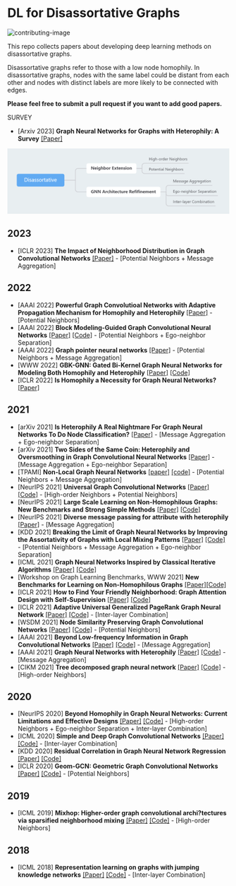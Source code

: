# DL for Disassortative Graphs
![contributing-image](https://img.shields.io/badge/contributions-welcome-brightgreen.svg?style=flat)

This repo collects papers about developing deep learning methods on disassortative graphs.

Disassortative graphs refer to those with a low node homophily. In disassortative graphs, nodes with the same label could be distant from each other and nodes with distinct labels are more likely to be connected with edges.

**Please feel free to submit a pull request if you want to add good papers.**

SURVEY
* [Arxiv 2023] **Graph Neural Networks for Graphs with Heterophily: A Survey** [[Paper]](https://arxiv.org/abs/2202.07082)

![Classification](./Classification.png)

2023
----
* [ICLR 2023] **The Impact of Neighborhood Distribution in Graph Convolutional Networks** [[Paper]](https://openreview.net/forum?id=XUqTyU9VlWp) - [Potential Neighbors + Message Aggregation]

2022
----
* [AAAI 2022] **Powerful Graph Convolutioal Networks with Adaptive Propagation Mechanism for Homophily and Heterophily** [[Paper]](https://arxiv.org/abs/2112.13562) - [Potential Neighbors] 
* [AAAI 2022] **Block Modeling-Guided Graph Convolutional Neural Networks** [[Paper]](https://arxiv.org/abs/2112.13507) [[Code]](https://github.com/hedongxiao-tju/BM-GCN) - [Potential Neighbors + Ego-neighbor Separation]
* [AAAI 2022] **Graph pointer neural networks** [[Paper]](https://arxiv.org/abs/2110.00973) - [Potential Neighbors + Message Aggregation]
* [WWW 2022] **GBK-GNN: Gated Bi-Kernel Graph Neural Networks for Modeling Both Homophily and Heterophily** [[Paper]](https://arxiv.org/abs/2110.15777) [[Code]](https://github.com/Xzh0u/GBK-GNN)
* [ICLR 2022] **Is Homophily a Necessity for Graph Neural Networks?** [[Paper]](https://openreview.net/forum?id=ucASPPD9GKN) 



2021
----
* [arXiv 2021] **Is Heterophily A Real Nightmare For Graph Neural Networks To Do Node Classification?** [[Paper]](https://arxiv.org/abs/2109.05641) - [Message Aggregation + Ego-neighbor Separation]
* [arXiv 2021] **Two Sides of the Same Coin: Heterophily and Oversmoothing in Graph Convolutional Neural Networks** [[Paper]](https://arxiv.org/abs/2102.06462v2) - [Message Aggregation + Ego-neighbor Separation]
* [TPAMI] **Non-Local Graph Neural Networks** [[paper]](https://arxiv.org/abs/2005.14612) [[code]](https://github.com/divelab/Non-Local-GNN) - [Potential Neighbors + Message Aggregation]
* [NeurIPS 2021] **Universal Graph Convolutional Networks** [[Paper]](https://openreview.net/forum?id=MSXDyfli9vy) [[Code]](https://github.com/jindi-tju/U-GCN) - [High-order Neighbors + Potential Neighbors]
* [NeurIPS 2021] **Large Scale Learning on Non-Homophilous Graphs: New Benchmarks and Strong Simple Methods** [[Paper]](https://arxiv.org/abs/2110.14446) [[Code]](https://github.com/CUAI/Non-Homophily-Large-Scale)
* [NeurIPS 2021] **Diverse message passing for attribute with heterophily** [[Paper]](https://proceedings.neurips.cc/paper/2021/hash/253614bbac999b38b5b60cae531c4969-Abstract.html) - [Message Aggregation]
* [KDD 2021] **Breaking the Limit of Graph Neural Networks by Improving the Assortativity of Graphs with Local Mixing Patterns** [[Paper]](https://dl.acm.org/doi/abs/10.1145/3447548.3467373) [[Code]](https://github.com/susheels/gnns-and-local-assortativity) - [Potential Neighbors + Message Aggregation + Ego-neighbor Separation]
* [ICML 2021] **Graph Neural Networks Inspired by Classical Iterative Algorithms** [[Paper]](https://arxiv.org/abs/2103.06064) [[Code]](https://github.com/FFTYYY/TWIRLS)
* [Workshop on Graph Learning Benchmarks, WWW 2021] **New Benchmarks for Learning on Non-Homophilous Graphs** [[Paper]](https://graph-learning-benchmarks.github.io/assets/papers/Non_Homophilous_Camera_Ready.pdf)[[Code]](https://github.com/CUAI/Non-Homophily-Benchmarks)
* [ICLR 2021] **How to Find Your Friendly Neighborhood: Graph Attention Design with Self-Supervision** [[Paper]](https://openreview.net/forum?id=Wi5KUNlqWty) [[Code]](https://github.com/dongkwan-kim/SuperGAT)
* [ICLR 2021] **Adaptive Universal Generalized PageRank Graph Neural Network** [[Paper]](https://openreview.net/forum?id=n6jl7fLxrP) [[Code]](https://github.com/jianhao2016/GPRGNN) - [Inter-layer Combination]
* [WSDM 2021] **Node Similarity Preserving Graph Convolutional Networks** [[Paper]](https://arxiv.org/abs/2011.09643) [[Code]](https://github.com/ChandlerBang/SimP-GCN) - [Potential Neighbors]
* [AAAI 2021] **Beyond Low-frequency Information in Graph Convolutional Networks** [[Paper]](https://arxiv.org/abs/2101.00797) [[Code]](https://github.com/bdy9527/FAGCN) - [Message Aggregation]
* [AAAI 2021] **Graph Neural Networks with Heterophily** [[Paper]](https://arxiv.org/abs/2009.13566) [[Code]](https://github.com/GemsLab/CPGNN) - [Message Aggregation]
* [CIKM 2021] **Tree decomposed graph neural network** [[Paper]](https://arxiv.org/abs/2108.11022) [[Code]](https://github.com/YuWVandy/TDGNN) - [High-order Neighbors]

2020
----
* [NeurIPS 2020] **Beyond Homophily in Graph Neural Networks: Current Limitations and Effective Designs** [[Paper]](https://arxiv.org/abs/2006.11468) [[Code]](https://github.com/GemsLab/H2GCN) - [High-order Neighbors + Ego-neighbor Separation + Inter-layer Combination]
* [ICML 2020] **Simple and Deep Graph Convolutional Networks** [[Paper]](https://arxiv.org/abs/2007.02133) [[Code]](https://github.com/chennnM/GCNII) - [Inter-layer Combination]
* [KDD 2020] **Residual Correlation in Graph Neural Network Regression** [[Paper]](https://arxiv.org/abs/2002.08274) [[Code]](https://github.com/000Justin000/gnn-residual-correlation)
* [ICLR 2020] **Geom-GCN: Geometric Graph Convolutional Networks** [[Paper]](https://openreview.net/forum?id=S1e2agrFvS) [[Code]](https://github.com/graphdml-uiuc-jlu/geom-gcn) - [Potential Neighbors]

2019
----
* [ICML 2019] **Mixhop: Higher-order graph convolutional archi?tectures via sparsified neighborhood mixing** [[Paper]](http://proceedings.mlr.press/v97/abu-el-haija19a.html) [[Code]](https://github.com/benedekrozemberczki/MixHop-and-N-GCN) - [High-order Neighbors]

2018
----
* [ICML 2018] **Representation learning on graphs with jumping knowledge networks** [[Paper]](http://proceedings.mlr.press/v80/xu18c.html) [[Code]](https://github.com/dmlc/dgl/tree/master/examples/pytorch/jknet) - [Inter-layer Combination]
